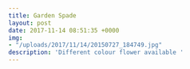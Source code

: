 ```yaml
---
title: Garden Spade
layout: post
date: 2017-11-14 08:51:35 +0000
img:
- "/uploads/2017/11/14/20150727_184749.jpg"
description: 'Different colour flower available '
---
```

